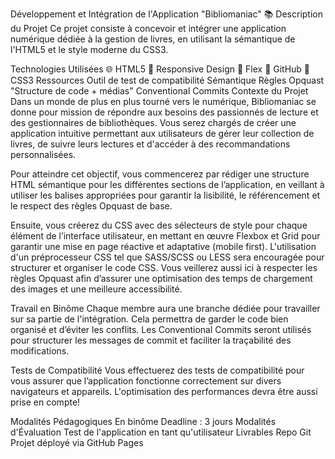 Développement et Intégration de l'Application "Bibliomaniac" 📚
Description du Projet
Ce projet consiste à concevoir et intégrer une application numérique dédiée à la gestion de livres, en utilisant la sémantique de l'HTML5 et le style moderne du CSS3.

Technologies Utilisées
🌐 HTML5
📱 Responsive Design
🌟 Flex
🔧 GitHub
🎨 CSS3
Ressources
Outil de test de compatibilité
Sémantique
Règles Opquast "Structure de code + médias"
Conventional Commits
Contexte du Projet
Dans un monde de plus en plus tourné vers le numérique, Bibliomaniac se donne pour mission de répondre aux besoins des passionnés de lecture et des gestionnaires de bibliothèques. Vous serez chargés de créer une application intuitive permettant aux utilisateurs de gérer leur collection de livres, de suivre leurs lectures et d'accéder à des recommandations personnalisées.

Pour atteindre cet objectif, vous commencerez par rédiger une structure HTML sémantique pour les différentes sections de l’application, en veillant à utiliser les balises appropriées pour garantir la lisibilité, le référencement et le respect des règles Opquast de base.

Ensuite, vous créerez du CSS avec des sélecteurs de style pour chaque élément de l’interface utilisateur, en mettant en œuvre Flexbox et Grid pour garantir une mise en page réactive et adaptative (mobile first). L'utilisation d'un préprocesseur CSS tel que SASS/SCSS ou LESS sera encouragée pour structurer et organiser le code CSS. Vous veillerez aussi ici à respecter les règles Opquast afin d’assurer une optimisation des temps de chargement des images et une meilleure accessibilité.

Travail en Binôme
Chaque membre aura une branche dédiée pour travailler sur sa partie de l'intégration. Cela permettra de garder le code bien organisé et d’éviter les conflits. Les Conventional Commits seront utilisés pour structurer les messages de commit et faciliter la traçabilité des modifications.

Tests de Compatibilité
Vous effectuerez des tests de compatibilité pour vous assurer que l’application fonctionne correctement sur divers navigateurs et appareils. L'optimisation des performances devra être aussi prise en compte!

Modalités Pédagogiques
En binôme
Deadline : 3 jours
Modalités d'Évaluation
Test de l'application en tant qu'utilisateur
Livrables
Repo Git
Projet déployé via GitHub Pages